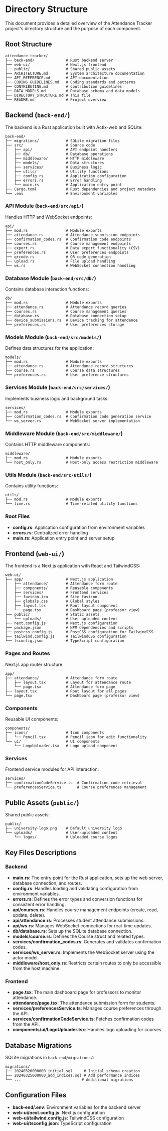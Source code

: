 # Directory Structure

This document provides a detailed overview of the Attendance Tracker project's directory structure and the purpose of each component.

## Root Structure

```
attendance-tracker/
├── back-end/              # Rust backend server
├── web-ui/                # Next.js frontend
├── public/                # Shared public assets
├── ARCHITECTURE.md        # System architecture documentation
├── API_REFERENCE.md       # API documentation
├── CODING_GUIDELINES.md   # Coding standards and patterns
├── CONTRIBUTING.md        # Contribution guidelines
├── DATA_MODELS.md         # Database schema and data models
├── DIRECTORY_STRUCTURE.md # This file
└── README.md              # Project overview
```

## Backend (`back-end/`)

The backend is a Rust application built with Actix-web and SQLite:

```
back-end/
├── migrations/            # SQLite migration files
├── src/                   # Source code
│   ├── api/               # API endpoint handlers
│   ├── db/                # Database operations
│   ├── middleware/        # HTTP middleware
│   ├── models/            # Data structures
│   ├── services/          # Business logic
│   ├── utils/             # Utility functions
│   ├── config.rs          # Application configuration
│   ├── errors.rs          # Error handling
│   └── main.rs            # Application entry point
├── Cargo.toml             # Rust dependencies and project metadata
└── .env                   # Environment variables
```

### API Module (`back-end/src/api/`)

Handles HTTP and WebSocket endpoints:

```
api/
├── mod.rs                 # Module exports
├── attendance.rs          # Attendance submission endpoints
├── confirmation_codes.rs  # Confirmation code endpoints
├── courses.rs             # Course management endpoints
├── export.rs              # Data export functionality (CSV)
├── preferences.rs         # User preferences endpoints
├── qrcode.rs              # QR code generation
├── upload.rs              # File upload handling
└── ws.rs                  # WebSocket connection handling
```

### Database Module (`back-end/src/db/`)

Contains database interaction functions:

```
db/
├── mod.rs                 # Module exports
├── attendance.rs          # Attendance record queries
├── courses.rs             # Course management queries
├── database.rs            # Database connection setup
├── device_submissions.rs  # Device tracking for attendance
└── preferences.rs         # User preferences storage
```

### Models Module (`back-end/src/models/`)

Defines data structures for the application:

```
models/
├── mod.rs                 # Module exports
├── attendance.rs          # Attendance record structures
├── course.rs              # Course data structures
└── preferences.rs         # User preference structures
```

### Services Module (`back-end/src/services/`)

Implements business logic and background tasks:

```
services/
├── mod.rs                 # Module exports
├── confirmation_codes.rs  # Confirmation code generation service
└── ws_server.rs           # WebSocket server implementation
```

### Middleware Module (`back-end/src/middleware/`)

Contains HTTP middleware components:

```
middleware/
├── mod.rs                 # Module exports
└── host_only.rs           # Host-only access restriction middleware
```

### Utils Module (`back-end/src/utils/`)

Contains utility functions:

```
utils/
├── mod.rs                 # Module exports
└── time.rs                # Time-related utility functions
```

### Root Files

- **config.rs**: Application configuration from environment variables
- **errors.rs**: Centralized error handling
- **main.rs**: Application entry point and server setup

## Frontend (`web-ui/`)

The frontend is a Next.js application with React and TailwindCSS:

```
web-ui/
├── app/                   # Next.js application
│   ├── attendance/        # Attendance form route
│   ├── components/        # Reusable components
│   ├── services/          # Frontend services
│   ├── favicon.ico        # Site favicon
│   ├── globals.css        # Global styles
│   ├── layout.tsx         # Root layout component
│   └── page.tsx           # Dashboard page (professor view)
├── public/                # Static assets
│   └── uploads/           # User-uploaded content
├── next.config.js         # Next.js configuration
├── package.json           # NPM dependencies and scripts
├── postcss.config.js      # PostCSS configuration for TailwindCSS
├── tailwind.config.js     # TailwindCSS configuration
└── tsconfig.json          # TypeScript configuration
```

### Pages and Routes

Next.js app router structure:

```
app/
├── attendance/            # Attendance form route
│   ├── layout.tsx         # Layout for attendance route
│   └── page.tsx           # Attendance form page
├── layout.tsx             # Root layout for all pages
└── page.tsx               # Dashboard page (professor view)
```

### Components

Reusable UI components:

```
components/
├── icons/                 # Icon components
│   └── Pencil.tsx         # Pencil icon for edit functionality
└── ui/                    # UI components
    └── LogoUploader.tsx   # Logo upload component
```

### Services

Frontend service modules for API interaction:

```
services/
├── confirmationCodeService.ts  # Confirmation code retrieval
└── preferencesService.ts       # Course preferences management
```

## Public Assets (`public/`)

Shared public assets:

```
public/
├── university-logo.png    # Default university logo
└── uploads/               # User-uploaded content
    └── logos/             # Uploaded course logos
```

## Key Files Descriptions

### Backend

- **main.rs**: The entry point for the Rust application, sets up the web server, database connection, and routes.
- **config.rs**: Handles loading and validating configuration from environment variables.
- **errors.rs**: Defines the error types and conversion functions for consistent error handling.
- **api/courses.rs**: Handles course management endpoints (create, read, update, delete).
- **api/attendance.rs**: Processes student attendance submissions.
- **api/ws.rs**: Manages WebSocket connections for real-time updates.
- **db/database.rs**: Sets up the SQLite database connection.
- **models/course.rs**: Defines the Course struct and related types.
- **services/confirmation_codes.rs**: Generates and validates confirmation codes.
- **services/ws_server.rs**: Implements the WebSocket server using the actor model.
- **middleware/host_only.rs**: Restricts certain routes to only be accessible from the host machine.

### Frontend

- **page.tsx**: The main dashboard page for professors to monitor attendance.
- **attendance/page.tsx**: The attendance submission form for students.
- **services/preferencesService.ts**: Manages course preferences through the API.
- **services/confirmationCodeService.ts**: Fetches confirmation codes from the API.
- **components/ui/LogoUploader.tsx**: Handles logo uploading for courses.

## Database Migrations

SQLite migrations in `back-end/migrations/`:

```
migrations/
├── 20240320000000_initial.sql     # Initial schema creation
├── 20240325000000_add_indices.sql # Add performance indices
└── ...                           # Additional migrations
```

## Configuration Files

- **back-end/.env**: Environment variables for the backend server
- **web-ui/next.config.js**: Next.js configuration
- **web-ui/tailwind.config.js**: TailwindCSS configuration
- **web-ui/tsconfig.json**: TypeScript configuration
